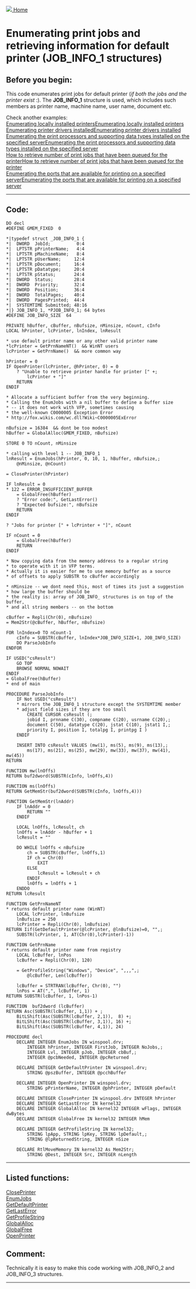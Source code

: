 [<img src="../images/home.png"> Home ](https://github.com/VFPX/Win32API)  

# Enumerating print jobs and retrieving information for default printer (JOB_INFO_1 structures)

## Before you begin:
This code enumerates print jobs for default printer (*if both the jobs and the printer exist* :). The **JOB_INFO_1** structure is used, which includes such members as printer name, machine name, user name, document etc.  

Check another examples:  
<a href="?example=146">Enumerating locally installed printers</a>[Enumerating locally installed printers](sample_146.md)  
<a href="?example=82">Enumerating printer drivers installed</a>[Enumerating printer drivers installed](sample_082.md)  
<a href="?example=333">Enumerating the print processors and supporting data types installed on the specified server</a>[Enumerating the print processors and supporting data types installed on the specified server](sample_333.md)  
<a href="?example=367">How to retrieve number of print jobs that have been queued for the printer</a>[How to retrieve number of print jobs that have been queued for the printer](sample_367.md)  
<a href="?example=334">Enumerating the ports that are available for printing on a specified server</a>[Enumerating the ports that are available for printing on a specified server](sample_334.md)  
  
***  


## Code:
```foxpro  
DO decl
#DEFINE GMEM_FIXED  0

*|typedef struct _JOB_INFO_1 {
*|  DWORD  JobId;          0:4
*|  LPTSTR pPrinterName;   4:4
*|  LPTSTR pMachineName;   8:4
*|  LPTSTR pUserName;     12:4
*|  LPTSTR pDocument;     16:4
*|  LPTSTR pDatatype;     20:4
*|  LPTSTR pStatus;       24:4
*|  DWORD  Status;        28:4
*|  DWORD  Priority;      32:4
*|  DWORD  Position;      36:4
*|  DWORD  TotalPages;    40:4
*|  DWORD  PagesPrinted;  44:4
*|  SYSTEMTIME Submitted; 48:16
*|} JOB_INFO_1, *PJOB_INFO_1; 64 bytes
#DEFINE JOB_INFO_SIZE  64

PRIVATE hBuffer, cBuffer, nBufsize, nMinsize, nCount, cInfo
LOCAL hPrinter, lcPrinter, lnIndex, lnResult

* use default printer name or any other valid printer name
*lcPrinter = GetPrnNameNT()  && WinNT users
lcPrinter = GetPrnName()  && more common way

hPrinter = 0
IF OpenPrinter(lcPrinter, @hPrinter, 0) = 0
	? "Unable to retrieve printer handle for printer [" +;
		lcPrinter + "]"
	RETURN
ENDIF

* Allocate a sufficient buffer from the very beginning.
* Calling the EnumJobs with a nil buffer to define a buffer size
* -- it does not work with VFP, sometimes causing
* the well-known C0000005 Exception Error
* http://fox.wikis.com/wc.dll?Wiki~C0000005ExError

nBufsize = 16384  && dont be too modest
hBuffer = GlobalAlloc(GMEM_FIXED, nBufsize)

STORE 0 TO nCount, nMinsize

* calling with level 1 -- JOB_INFO_1
lnResult = EnumJobs(hPrinter, 0, 10, 1, hBuffer, nBufsize,;
	@nMinsize, @nCount)

= ClosePrinter(hPrinter)

IF lnResult = 0
* 122 = ERROR_INSUFFICIENT_BUFFER
	= GlobalFree(hBuffer)
	? "Error code:", GetLastError()
	? "Expected bufsize:", nBufsize
	RETURN
ENDIF

? "Jobs for printer [" + lcPrinter + "]", nCount

IF nCount = 0
	= GlobalFree(hBuffer)
	RETURN
ENDIF

* Now copying data from the memory address to a regular string
* to operate with it in VFP terms.
* Actually it is easier for me to use memory buffer as a source
* of offsets to apply SUBSTR to cBuffer accordingly

* nMinsize -- we dont need this, most of times its just a suggestion
* how large the buffer should be
* the reality is: array of JOB_INFO_ structures is on top of the buffer,
* and all string members -- on the bottom

cBuffer = Repli(Chr(0), nBufsize)
= Mem2Str(@cBuffer, hBuffer, nBufsize)

FOR lnIndex=0 TO nCount-1
	cInfo = SUBSTR(cBuffer, lnIndex*JOB_INFO_SIZE+1, JOB_INFO_SIZE)
	DO ParseJobInfo
ENDFOR

IF USED("csResult")
	GO TOP
	BROWSE NORMAL NOWAIT
ENDIF
= GlobalFree(hBuffer)
* end of main

PROCEDURE ParseJobInfo
	IF Not USED("csResult")
	* mirrors the JOB_INFO_1 structure except the SYSTEMTIME member
	* adjust field sizes if they are too small
		CREATE CURSOR csResult (;
		jobid I, prnname C(30), compname C(20), usrname C(20),;
		document C(50), datatype C(20), jstat C(10), jstat1 I,;
		priority I, position I, totalpg I, printpg I )
	ENDIF

	INSERT INTO csResult VALUES (mw(1), ms(5), ms(9), ms(13),;
		ms(17), ms(21), ms(25), mw(29), mw(33), mw(37), mw(41), mw(45))
RETURN

FUNCTION mw(lnOffs)
RETURN buf2dword(SUBSTR(cInfo, lnOffs,4))

FUNCTION ms(lnOffs)
RETURN GetMemStr(buf2dword(SUBSTR(cInfo, lnOffs,4)))

FUNCTION GetMemStr(lnAddr)
	IF lnAddr = 0
		RETURN ""
	ENDIF

	LOCAL lnOffs, lcResult, ch
	lnOffs = lnAddr - hBuffer + 1
	lcResult = ""

	DO WHILE lnOffs < nBufsize
		ch = SUBSTR(cBuffer, lnOffs,1)
		IF ch = Chr(0)
			EXIT
		ELSE
			lcResult = lcResult + ch
		ENDIF
		lnOffs = lnOffs + 1
	ENDDO
RETURN lcResult

FUNCTION GetPrnNameNT
* returns default printer name (WinNT)
	LOCAL lcPrinter, lnBufsize
	lnBufsize = 250
	lcPrinter = Repli(Chr(0), lnBufsize)
RETURN Iif(GetDefaultPrinter(@lcPrinter, @lnBufsize)=0, "",;
	SUBSTR(lcPrinter, 1, AT(Chr(0),lcPrinter)-1))

FUNCTION GetPrnName
* returns default printer name from registry
	LOCAL lcBuffer, lnPos
	lcBuffer = Repli(Chr(0), 120)

	= GetProfileString("Windows", "Device", ",,,",;
		@lcBuffer, Len(lcBuffer))

	lcBuffer = STRTRAN(lcBuffer, Chr(0), "")
	lnPos = AT(",", lcBuffer, 1)
RETURN SUBSTR(lcBuffer, 1, lnPos-1)

FUNCTION  buf2dword (lcBuffer)
RETURN Asc(SUBSTR(lcBuffer, 1,1)) + ;
	BitLShift(Asc(SUBSTR(lcBuffer, 2,1)),  8) +;
	BitLShift(Asc(SUBSTR(lcBuffer, 3,1)), 16) +;
	BitLShift(Asc(SUBSTR(lcBuffer, 4,1)), 24)

PROCEDURE decl
	DECLARE INTEGER EnumJobs IN winspool.drv;
		INTEGER hPrinter, INTEGER FirstJob, INTEGER NoJobs,;
		INTEGER Lvl, INTEGER pJob, INTEGER cbBuf,;
		INTEGER @pcbNeeded, INTEGER @pcReturned

	DECLARE INTEGER GetDefaultPrinter IN winspool.drv;
		STRING @pszBuffer, INTEGER @pcchBuffer

	DECLARE INTEGER OpenPrinter IN winspool.drv;
		STRING pPrinterName, INTEGER @phPrinter, INTEGER pDefault

	DECLARE INTEGER ClosePrinter IN winspool.drv INTEGER hPrinter
	DECLARE INTEGER GetLastError IN kernel32
	DECLARE INTEGER GlobalAlloc IN kernel32 INTEGER wFlags, INTEGER dwBytes
	DECLARE INTEGER GlobalFree IN kernel32 INTEGER hMem

	DECLARE INTEGER GetProfileString IN kernel32;
		STRING lpApp, STRING lpKey, STRING lpDefault,;
		STRING @lpReturnedString, INTEGER nSize

	DECLARE RtlMoveMemory IN kernel32 As Mem2Str;
		STRING @Dest, INTEGER Src, INTEGER nLength  
```  
***  


## Listed functions:
[ClosePrinter](../libraries/winspool.drv/ClosePrinter.md)  
[EnumJobs](../libraries/winspool.drv/EnumJobs.md)  
[GetDefaultPrinter](../libraries/winspool.drv/GetDefaultPrinter.md)  
[GetLastError](../libraries/kernel32/GetLastError.md)  
[GetProfileString](../libraries/kernel32/GetProfileString.md)  
[GlobalAlloc](../libraries/kernel32/GlobalAlloc.md)  
[GlobalFree](../libraries/kernel32/GlobalFree.md)  
[OpenPrinter](../libraries/winspool.drv/OpenPrinter.md)  

## Comment:
Technically it is easy to make this code working with JOB_INFO_2 and JOB_INFO_3 structures.  
  
***  

